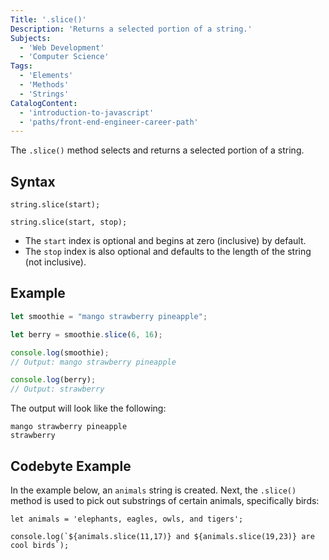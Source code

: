 ```yaml
---
Title: '.slice()'
Description: 'Returns a selected portion of a string.'
Subjects:
  - 'Web Development'
  - 'Computer Science'
Tags:
  - 'Elements'
  - 'Methods'
  - 'Strings'
CatalogContent:
  - 'introduction-to-javascript'
  - 'paths/front-end-engineer-career-path'
---
```


The `.slice()` method selects and returns a selected portion of a string.

## Syntax

```pseudo
string.slice(start);

string.slice(start, stop);
```

- The `start` index is optional and begins at zero (inclusive) by default.
- The `stop` index is also optional and defaults to the length of the string (not inclusive).

## Example

```js
let smoothie = "mango strawberry pineapple";

let berry = smoothie.slice(6, 16);

console.log(smoothie);
// Output: mango strawberry pineapple

console.log(berry);
// Output: strawberry
```

The output will look like the following:

```shell
mango strawberry pineapple
strawberry
```
## Codebyte Example

In the example below, an `animals` string is created. Next, the `.slice()` method is used to pick out substrings of certain animals, specifically birds:

```codebyte/javascript
let animals = 'elephants, eagles, owls, and tigers';

console.log(`${animals.slice(11,17)} and ${animals.slice(19,23)} are cool birds`);
```
